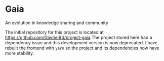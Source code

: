 # Gaia

An evolution in knowledge sharing and community

The initial repository for this project is located at https://github.com/Gavriel94/project-gaia
The project stored here had a dependency issue and this development version is now deprecated.
I have rebuilt the frontend with `yarn` so the project and its dependencies now have more stability.

